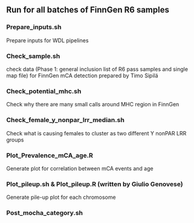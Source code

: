 ## Run for all batches of FinnGen R6 samples

### Prepare_inputs.sh
Prepare inputs for WDL pipelines



### Check_sample.sh
check data (Phase 1: general inclusion list of R6 pass samples and single map file) for FinnGen mCA detection prepared by Timo Sipilä

### Check_potential_mhc.sh
Check why there are many small calls around MHC region in FinnGen

### Check_female_y_nonpar_lrr_median.sh
Check what is causing females to cluster as two different Y nonPAR LRR groups



### Plot_Prevalence_mCA_age.R
Generate plot for correlation between mCA events and age

### Plot_pileup.sh &  Plot_pileup.R (written by Giulio Genovese)
Generate pile-up plot for each chromosome 

###



### Post_mocha_category.sh
